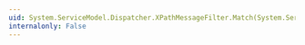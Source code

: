 ```yaml
---
uid: System.ServiceModel.Dispatcher.XPathMessageFilter.Match(System.ServiceModel.Channels.MessageBuffer)
internalonly: False
---
```

